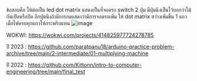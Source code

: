 ข้อสอบคือ ให้ต่อเป็น
led dot matrix แสดงเป็นที่จอดรถ
switch 2 ปุ่ม มีปุ่มนึงเป็นไว้บอกว่าไม้กันเปิดหรือปิด อีกปุ่มนึงถ้ามีการกดแสดงว่ามีการจอดรถเพิ่ม ให้ dot matrix สว่างเพิ่มขึ้น 1 แถว
เมื่อไฟครบทุกแถวให้กระพริบแทน
![image](https://github.com/user-attachments/assets/ae578c2c-5edf-4a62-bcc7-223faff09485) 

WOKWI: https://wokwi.com/projects/414825977724278785


ปี 2023 : https://github.com/paratpanu18/arduino-practice-problem-archive/tree/main/2-intermediate/01-multiplying-machine

ปี 2022 : https://github.com/Kittonn/intro-to-computer-engineering/tree/main/final_test

